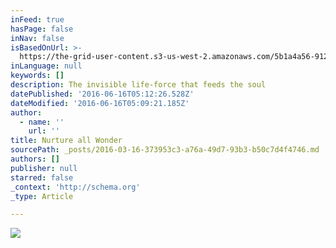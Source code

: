 ```yaml
---
inFeed: true
hasPage: false
inNav: false
isBasedOnUrl: >-
  https://the-grid-user-content.s3-us-west-2.amazonaws.com/5b1a4a56-9122-4be8-a85f-9f5ecc6bb8e8.png
inLanguage: null
keywords: []
description: The invisible life-force that feeds the soul
datePublished: '2016-06-16T05:12:26.528Z'
dateModified: '2016-06-16T05:09:21.185Z'
author:
  - name: ''
    url: ''
title: Nurture all Wonder
sourcePath: _posts/2016-03-16-373953c3-a76a-49d7-93b3-b50c7d4f4746.md
authors: []
publisher: null
starred: false
_context: 'http://schema.org'
_type: Article

---
```

![](https://s3-us-west-2.amazonaws.com/the-grid-img/p/5cafb32ff49f947a25425ac6adb4eb28bc19250c.png)